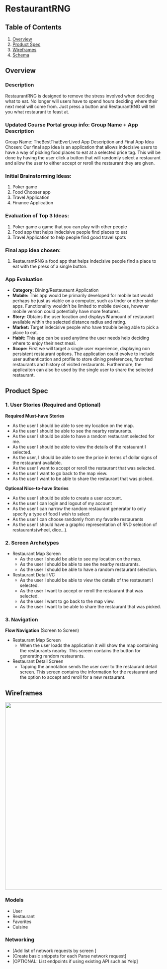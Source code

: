 # RestaurantRNG

## Table of Contents
1. [Overview](#Overview)
2. [Product Spec](#Product-Spec)
3. [Wireframes](#Wireframes)
4. [Schema](#Schema)

## Overview
### Description
RestaurantRNG is designed to remove the stress involved when deciding what to eat. No longer will users have to spend hours deciding where their next meal will come from.  Just press a button and RestaurantRNG will tell you what restaurant to feast at.

### Updated Course Portal group info: Group Name + App Description
Group Name: TheBestThatEverLived
App Description and Final App Idea Chosen:
Our final app idea is an application that allows indecisive users to have a way of picking food places to eat at a selected price tag. This will be done by having the user click a button that will randomly select a restaurant and allow the user to either accept or reroll the restaurant they are given. 

### Initial Brainstorming Ideas: 
1. Poker game
2. Food Chooser app
3. Travel Application
4. Finance Application

### Evaluation of Top 3 Ideas:
1. Poker game a game that you can play with other people
2. Food app that helps indecisive people find places to eat
3. Travel Application to help people find good travel spots

### Final app idea chosen:
1. RestaurantRNG a food app that helps indecisive people find a place to eat with the press of a single button.

### App Evaluation
- **Category:** Dining/Restauraunt Application
- **Mobile:** This app would be primarily developed for mobile but would perhaps be just as viable on a computer, such as tinder or other similar apps. Functionality wouldn't be limited to mobile devices, however mobile version could potentially have more features.
- **Story:** Obtains the user location and displays **N** amount of restaurant available within the selected distance radius and rating.
- **Market:** Target indecisive people who have trouble being able to pick a place to eat.
- **Habit:** This app can be used anytime the user needs help deciding where to enjoy their next meal.
- **Scope:** First we will target a single user experience, displaying non persistent restaurant options.  The application could evolve to include user authentication and profile to store dining preferences, favorited restaurants and history of visited restaurants.  Furthermore, the applicaiton can also be used by the single user to share the selected restaurant.

## Product Spec

### 1. User Stories (Required and Optional)

**Required Must-have Stories**

* As the user I should be able to see my  location on the map.
* As the user I should be able to see the nearby restaurants.
* As the user I should be able to have a random restaurant selected for me.
* As the user I should be able to view the details of the restaurant I selected.
* As the user, I should be able to see the price in terms of dollar signs of the restaurant available.
* As the user I want to accept or reroll the restaurant that was selected.
* As the user I want to go back to the map view.
* As the user I want to be able to share the restaurant that was picked.

**Optional Nice-to-have Stories**
* As the user I should be able to create a user account.
* As the user I can login and logout of my account
* As the user I can narrow the random restaurant generator to only specify a type of food I wish to select
* As the user I can choose randomly from my favorite restaurants
* As the user I should have a graphic representation of RND selection of restaurants(wheel, dice...).

### 2. Screen Archetypes

* Restaurant Map Screen
   * As the user I should be able to see my  location on the map.
   * As the user I should be able to see the nearby restaurants.
   * As the user I should be able to have a random restaurant selection.
* Restaurant Detail VC
   * As the user I should be able to view the details of the restaurant I selected.
   * As the user I want to accept or reroll the restaurant that was selected.
   * As the user I want to go back to the map view.
   * As the user I want to be able to share the restaurant that was picked.

### 3. Navigation

**Flow Navigation** (Screen to Screen)

* Restaurant Map Screen
   * When the user loads the application it will show the map containing the restaurants nearby. This screen contains the button for generating random restaurants.  
* Restaurant Detail Screen
   * Tapping the annotation sends the user over to the restaurant detail screen. This screen contains the information for the restaurant and the option to accept and reroll for a new restaurant.

## Wireframes
<img src="https://i.postimg.cc/TPjMY5hn/wireframe.jpg" width=600>

### Models
* User
* Restaurant
* Favorites
* Cuisine

### Networking
- [Add list of network requests by screen ]
- [Create basic snippets for each Parse network request]
- [OPTIONAL: List endpoints if using existing API such as Yelp]
